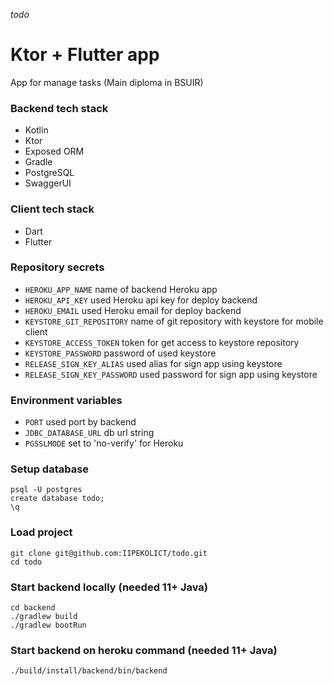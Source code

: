 _todo_

# Ktor + Flutter app

App for manage tasks (Main diploma in BSUIR)

### Backend tech stack

- Kotlin
- Ktor
- Exposed ORM
- Gradle
- PostgreSQL
- SwaggerUI

### Client tech stack

- Dart
- Flutter

### Repository secrets

- `HEROKU_APP_NAME` name of backend Heroku app
- `HEROKU_API_KEY` used Heroku api key for deploy backend
- `HEROKU_EMAIL` used Heroku email for deploy backend
- `KEYSTORE_GIT_REPOSITORY` name of git repository with keystore for mobile client
- `KEYSTORE_ACCESS_TOKEN` token for get access to keystore repository
- `KEYSTORE_PASSWORD` password of used keystore
- `RELEASE_SIGN_KEY_ALIAS` used alias for sign app using keystore
- `RELEASE_SIGN_KEY_PASSWORD` used password for sign app using keystore

### Environment variables

- `PORT` used port by backend
- `JDBC_DATABASE_URL` db url string
- `PGSSLMODE` set to 'no-verify' for Heroku

### Setup database

```shell
psql -U postgres
create database todo;
\q
```

### Load project

```shell
git clone git@github.com:IIPEKOLICT/todo.git
cd todo
```

### Start backend locally (needed 11+ Java)

```shell
cd backend
./gradlew build
./gradlew bootRun
```

### Start backend on heroku command (needed 11+ Java)

```shell
./build/install/backend/bin/backend
```

[//]: # (### Build APK and AAB files)

[//]: # ()
[//]: # (```shell)

[//]: # (chmod +x ./scripts/build_client.sh)

[//]: # (./scripts/build_client.sh $CLIENT_NAME-$GIT_TAG_NAME)

[//]: # (```)

